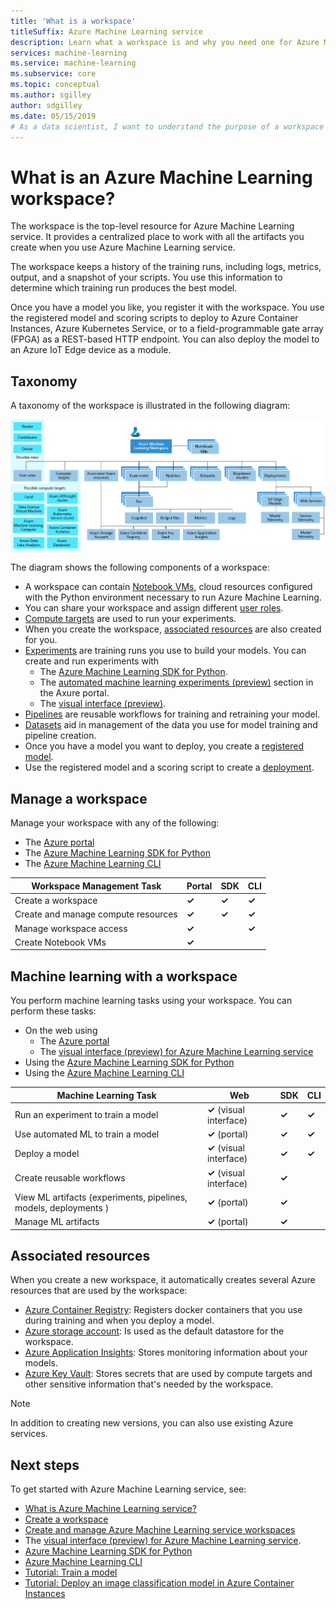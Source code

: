 ```yaml
---
title: 'What is a workspace'
titleSuffix: Azure Machine Learning service
description: Learn what a workspace is and why you need one for Azure Machine Learning service.
services: machine-learning
ms.service: machine-learning
ms.subservice: core
ms.topic: conceptual
ms.author: sgilley
author: sdgilley
ms.date: 05/15/2019
# As a data scientist, I want to understand the purpose of a workspace for Azure Machine Learning service.
---
```



# What is an Azure Machine Learning workspace?

The workspace is the top-level resource for Azure Machine Learning service. It provides a centralized place to work with all the artifacts you create when you use Azure Machine Learning service.

The workspace keeps a history of the training runs, including logs, metrics, output, and a snapshot of your scripts. You use this information to determine which training run produces the best model.  

Once you have a model you like, you register it with the workspace. You use the registered model and scoring scripts to deploy to Azure Container Instances, Azure Kubernetes Service, or to a field-programmable gate array (FPGA) as a REST-based HTTP endpoint. You can also deploy the model to an Azure IoT Edge device as a module.

## Taxonomy 

A taxonomy of the workspace is illustrated in the following diagram:

[![Workspace taxonomy](./media/concept-azure-machine-learning-architecture/azure-machine-learning-taxonomy.png)](./media/concept-azure-machine-learning-architecture/azure-machine-learning-taxonomy.png#lightbox)

The diagram shows the following components of a workspace:

+ A workspace can contain [Notebook VMs](quickstart-run-cloud-notebook.md), cloud resources configured with the Python environment necessary to run Azure Machine Learning.
+ You can share your workspace and assign different [user roles](how-to-assign-roles.md).
+ [Compute targets](concept-azure-machine-learning-architecture.md#compute-target) are used to run your experiments.
+ When you create the workspace, [associated resources](#resources) are also created for you.
+ [Experiments](concept-azure-machine-learning-architecture.md#experiment) are training runs you use to build your models.  You can create and run experiments with
    + The [Azure Machine Learning SDK for Python](https://docs.microsoft.com/python/api/overview/azure/ml/intro?view=azure-ml-py).
    + The [automated machine learning experiments (preview)](how-to-create-portal-experiments.md) section in the Axure portal.
    + The [visual interface (preview)]().
+ [Pipelines](concept-azure-machine-learning-architecture.md#pipeline) are reusable workflows for training and retraining your model.
+ [Datasets](concept-azure-machine-learning-architecture.md#dataset) aid in management of the data you use for model training and pipeline creation.
+ Once you have a model you want to deploy, you create a [registered model](concept-azure-machine-learning-architecture.md#model-registry).
+ Use the registered model and a scoring script to create a [deployment](concept-azure-machine-learning-architecture.md#image-registry).

## Manage a workspace

Manage your workspace with any of the following:
+ The [Azure portal](https://azure.portal.com)
+ The [Azure Machine Learning SDK for Python](https://docs.microsoft.com/python/api/overview/azure/ml/intro?view=azure-ml-py)
+ The [Azure Machine Learning CLI](https://docs.microsoft.com/azure/machine-learning/service/reference-azure-machine-learning-cli)

| Workspace Management Task   | Portal              | SDK        | CLI        |
|---------------------------|------------------|------------|------------|
| Create a workspace        | **&check;**     | **&check;** | **&check;** |
| Create and manage compute resources    | **&check;**   | **&check;** |  **&check;**   |
| Manage workspace access    | **&check;**   | |  **&check;**    |
| Create Notebook VMs | **&check;**   | |     |

## Machine learning with a workspace

You perform machine learning tasks using your workspace.  You can perform these tasks:
+ On the web using
    + The [Azure portal](https://azure.portal.com)
    + The [visual interface (preview) for Azure Machine Learning service]()
+ Using the [Azure Machine Learning SDK for Python](https://docs.microsoft.com/python/api/overview/azure/ml/intro?view=azure-ml-py)
+ Using the [Azure Machine Learning CLI](https://docs.microsoft.com/azure/machine-learning/service/reference-azure-machine-learning-cli)


| Machine Learning Task                      | Web              | SDK        | CLI        |
|---------------------------|------------------|------------|------------|
| Run an experiment to train a model | **&check;** (visual interface) | **&check;** | **&check;** |
| Use automated ML to train a model         | **&check;** (portal)           | **&check;** | **&check;** |
| Deploy a model            | **&check;** (visual interface)  | **&check;** | **&check;** |
| Create reusable workflows | **&check;** (visual interface)  | **&check;** |            |
| View ML artifacts (experiments, pipelines, models, deployments )  | **&check;** (portal) | **&check;** |            |
| Manage ML artifacts          | **&check;** (portal)   | **&check;** |


## <a name="resources"></a> Associated resources

When you create a new workspace, it automatically creates several Azure resources that are used by the workspace:

+ [Azure Container Registry](https://azure.microsoft.com/services/container-registry/): Registers docker containers that you use during training and when you deploy a model.
+ [Azure storage account](https://azure.microsoft.com/services/storage/): Is used as the default datastore for the workspace.
+ [Azure Application Insights](https://azure.microsoft.com/services/application-insights/): Stores monitoring information about your models.
+ [Azure Key Vault](https://azure.microsoft.com/services/key-vault/): Stores secrets that are used by compute targets and other sensitive information that's needed by the workspace.

> [!NOTE]
> In addition to creating new versions, you can also use existing Azure services.

## Next steps

To get started with Azure Machine Learning service, see:

+ [What is Azure Machine Learning service?](overview-what-is-azure-ml.md)
+ [Create a workspace](setup-create-workspace.md)
+ [Create and manage Azure Machine Learning service workspaces](how-to-manage-workspace.md)
+ The [visual interface (preview) for Azure Machine Learning service]().
+ [Azure Machine Learning SDK for Python](https://docs.microsoft.com/python/api/overview/azure/ml/intro?view=azure-ml-py)
+ [Azure Machine Learning CLI](https://docs.microsoft.com/azure/machine-learning/service/reference-azure-machine-learning-cli)
+ [Tutorial: Train a model](tutorial-train-models-with-aml.md)
+ [Tutorial: Deploy an image classification model in Azure Container Instances](tutorial-deploy-models-with-aml.md)
